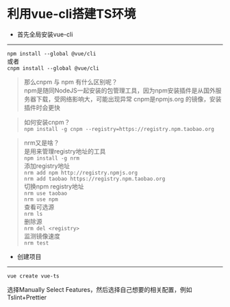 # 利用vue-cli搭建TS环境
+ 首先全局安装vue-cli  
---
`npm install --global @vue/cli`  
或者  
 `cnpm install --global @vue/cli`     
>那么cnpm 与 npm 有什么区别呢？  
>npm是随同NodeJS一起安装的包管理工具，因为npm安装插件是从国外服务器下载，受网络影响大，可能出现异常
>cnpm是npmjs.org 的镜像，安装插件时会更快

>如何安装cnpm？  
`npm install -g cnpm --registry=https://registry.npm.taobao.org`   

>nrm又是啥？  
>是用来管理registry地址的工具  
>`npm install -g nrm`    
>添加registry地址  
>`nrm add npm http://registry.npmjs.org`  
>`nrm add taobao https://registry.npm.taobao.org`  
>切换npm registry地址  
>`nrm use taobao`  
  `nrm use npm`  
>查看可选源  
>`nrm ls`   
>删除源  
>`nrm del <registry>`  
>监测镜像速度  
>`nrm test`  
+ 创建项目  
---
`vue create vue-ts`
  
选择Manually Select Features，然后选择自己想要的相关配置，例如 Tslint+Prettier
